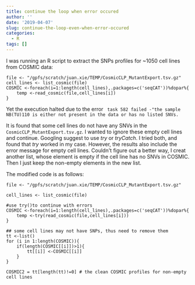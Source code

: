 ```yaml
---
title: continue the loop when error occured
author: ''
date: '2019-04-07'
slug: continue-the-loop-even-when-error-occured
categories:
  - R
tags: []
---
```


I was running an R script to extract the SNPs profiles for ~1050 cell lines from COSMIC data:

```
file <- "/gpfs/scratch/juan.xie/TEMP/CosmicCLP_MutantExport.tsv.gz"
cell_lines <- list_cosmic(file)
COSMIC <-foreach(i=1:length(cell_lines),.packages=c('seqCAT'))%dopar%{
	temp <-read_cosmic(file,cell_lines[i])
}

```
Yet the execution halted due to the error ` task 582 failed -"the sample NB(TU)110 is either not present in the data or has no listed SNVs.`

It is found that some cell lines do not have any SNVs in the `CosmicCLP_MutantExport.tsv.gz`. I wanted to ignore these empty cell lines and continue. Googling suggest to use *try* or *tryCatch*. I tried both, and found that *try* worked in my case. However, the results also include the error message for empty cell lines. Couldn't figure out a better way, I creat another list, whose element is empty if the cell line has no SNVs in COSMIC. Then I just keep the non-empty elements in the new list.

The modified code is as follows:
```
file <- "/gpfs/scratch/juan.xie/TEMP/CosmicCLP_MutantExport.tsv.gz"
                   
cell_lines <- list_cosmic(file)

#use try()to continue with errors
COSMIC <-foreach(i=1:length(cell_lines),.packages=c('seqCAT'))%dopar%{
	temp <-try(read_cosmic(file,cell_lines[i]))
}

## some cell lines may not have SNPs, thus need to remove them
tt <-list()
for (i in 1:length(COSMIC)){
	if(length(COSMIC[[i]])>1){
		tt[[i]] <-COSMIC[[i]]
	}
}

COSMIC2 = tt[length(tt)!=0] # the clean COSMIC profiles for non-empty cell lines

```
